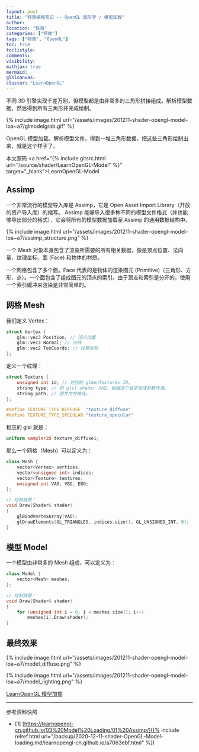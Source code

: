 ```yaml
---
layout: post
title: "特效编程笔记 -- OpenGL 图形学 / 模型加载"
author:
location: "珠海"
categories: ["特效"]
tags: ["特效", "OpenGL"]
toc: true
toclistyle:
comments:
visibility:
mathjax: true
mermaid:
glslcanvas:
cluster: "LearnOpenGL"
---
```


不同 3D 引擎实现千差万别，但模型都是由非常多的三角形拼接组成。解析模型数据，然后得到所有三角形并完成绘制。

{% include image.html url="/assets/images/201211-shader-opengl-model-loa~a7/glmodelgrab.gif" %}

OpenGL 模型加载。解析模型文件，得到一堆三角形数据，把这些三角形绘制出来，就是这个样子了。

本文源码 <a href="{% include gitsrc.html url="/source/shader/LearnOpenGL-Model" %}" target="_blank">LearnOpenGL-Model</a>


## Assimp

一个非常流行的模型导入库是 Assimp，它是 Open Asset Import Library（开放的资产导入库）的缩写。
Assimp 能够导入很多种不同的模型文件格式（并也能够导出部分的格式），它会将所有的模型数据加载至 Assimp 的通用数据结构中。

{% include image.html url="/assets/images/201211-shader-opengl-model-loa~a7/assimp_structure.png" %}

一个 Mesh 对象本身包含了渲染所需要的所有相关数据，像是顶点位置、法向量、纹理坐标、面 (Face) 和物体的材质。

一个网格包含了多个面。Face 代表的是物体的渲染图元 (Primitive)（三角形、方形、点）。一个面包含了组成图元的顶点的索引。由于顶点和索引是分开的，使用一个索引缓冲来渲染是非常简单的。


## 网格 Mesh

我们定义 Vertex：

```cpp
struct Vertex {
    glm::vec3 Position; // 顶点位置
    glm::vec3 Normal; // 法线
    glm::vec2 TexCoords; // 纹理坐标
};
```

定义一个纹理：

```cpp
struct Texture {
    unsigned int id; // 对应的 glGenTextures ID。
    string type; // 和 glsl shader 对应，根据这个名字完成参数传递。
    string path; // 图片文件路径。
};

#define TEXTURE_TYPE_DIFFUSE  "texture_diffuse"
#define TEXTURE_TYPE_SPECULAR "texture_specular"
```

相应的 glsl 就是：

```glsl
uniform sampler2D texture_diffuse1;
```

那么一个网格（Mesh）可以定义为：

```cpp
class Mesh {
    vector<Vertex> vertices;
    vector<unsigned int> indices;
    vector<Texture> textures;
    unsigned int VAO, VBO, EBO;
};

// 绘制就是：
void Draw(Shader& shader)
{
    glBindVertexArray(VAO);
    glDrawElements(GL_TRIANGLES, indices.size(), GL_UNSIGNED_INT, 0);
}
```


## 模型 Model

一个模型由非常多的 Mesh 组成，可以定义为：

```cpp
class Model {
    vector<Mesh> meshes;
};

// 绘制就是：
void Draw(Shader& shader)
{
    for (unsigned int i = 0; i < meshes.size(); i++)
        meshes[i].Draw(shader);
}
```


## 最终效果

{% include image.html url="/assets/images/201211-shader-opengl-model-loa~a7/model_diffuse.png" %}

{% include image.html url="/assets/images/201211-shader-opengl-model-loa~a7/model_lighting.png" %}

[LearnOpenGL 模型加载](https://learnopengl-cn.github.io/03%20Model%20Loading/01%20Assimp/)

-----

<font class='ref_snapshot'>参考资料快照</font>

- [1] [https://learnopengl-cn.github.io/03%20Model%20Loading/01%20Assimp/]({% include relref.html url="/backup/2020-12-11-shader-OpenGL-Model-loading.md/learnopengl-cn.github.io/a7063ebf.html" %})
